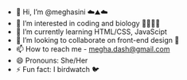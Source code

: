 - 👋 Hi, I’m @meghasini ☁️⛰️☁️
- 👀 I’m interested in coding and biology 🔬🦠🧬🧪
- 🌱 I’m currently learning HTML/CSS, JavaScipt
- 💞️ I’m looking to collaborate on front-end design 🌈
- 📫 How to reach me - megha.dash@gmail.com
- 😄 Pronouns: She/Her 
- ⚡ Fun fact: I birdwatch 🐦

<!---
Meghasini/Meghasini is a ✨ special ✨ repository because its `README.md` (this file) appears on your GitHub profile.
You can click the Preview link to take a look at your changes.
--->
